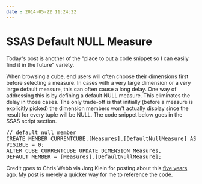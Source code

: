 ```yaml
---
date : 2014-05-22 11:24:22
---
```

# SSAS Default NULL Measure

Today's post is another of the "place to put a code snippet so I can easily find it in the future" variety.

When browsing a cube, end users will often choose their dimensions first before selecting a measure. In cases with a very large dimension or a very large default measure, this can often cause a long delay. One way of addressing this is by defining a default NULL measure. This eliminates the delay in those cases. The only trade-off is that initially (before a measure is explicitly picked) the dimension members won't actually display since the result for every tuple will be NULL. The code snippet below goes in the SSAS script section.

<pre data-enlighter-language="sql">
// default null member
CREATE MEMBER CURRENTCUBE.[Measures].[DefaultNullMeasure] AS NULL,
VISIBLE = 0;
ALTER CUBE CURRENTCUBE UPDATE DIMENSION Measures,
DEFAULT_MEMBER = [Measures].[DefaultNullMeasure];
</pre>

Credit goes to Chris Webb via Jorg Klein for posting about this [five years ago](http://sqlblog.com/blogs/jorg_klein/archive/2009/02/06/ssas-speed-up-dimensions-using-a-null-default-cube-measure.aspx). My post is merely a quicker way for me to reference the code.